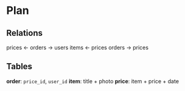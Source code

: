 # Plan

## Relations
prices <- orders -> users
items <- prices
orders -> prices

## Tables
**order**: `price_id`, `user_id`
**item**: title + photo
**price**: item + price + date

